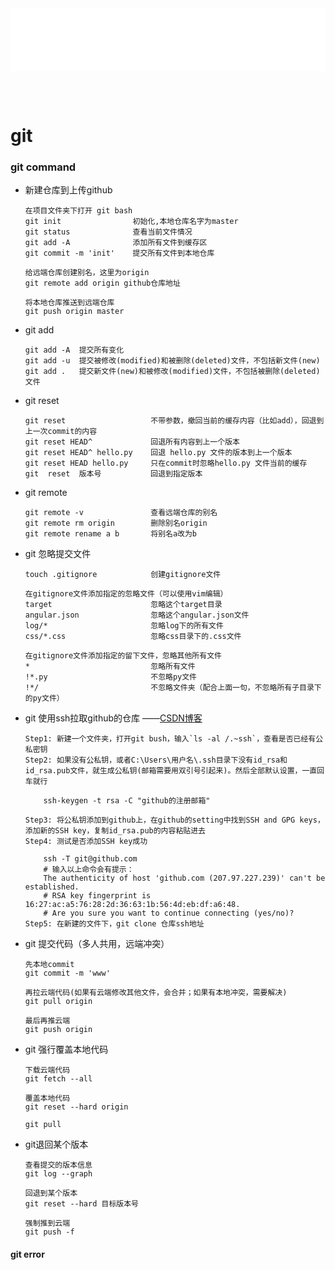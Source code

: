 <iframe id='head' align="center" width="100%" height="100" src="others_show.html"  frameborder="no" border="0" marginwidth="0" marginheight="px" scrolling="no" ></iframe>

<style>
    .iframe{margin:0 auto;}
</style>
<script src="https://code.jquery.com/jquery-3.1.1.min.js"></script>
<script>
    var oDiv = document.getElementById('head');
    oDiv.style.position = 'fixed'; oDiv.style.top = '0px'; oDiv.style.left = '0px'; oDiv.style.backgroundColor = 'rgba(255,255,255,0)';
    document.querySelector("body > div > h1 > a").innerHTML=''
    document.title="others/git";
</script>
<br><br>
<!-- ___________________________________________ -->
<!-- ___________________________________________ -->



# git

### git command


* 新建仓库到上传github
    ```git
    在项目文件夹下打开 git bash
    git init                初始化,本地仓库名字为master
    git status              查看当前文件情况
    git add -A              添加所有文件到缓存区
    git commit -m 'init'    提交所有文件到本地仓库

    给远端仓库创建别名，这里为origin
    git remote add origin github仓库地址
    
    将本地仓库推送到远端仓库
    git push origin master

    ```

* git add
    ```git
    git add -A  提交所有变化
    git add -u  提交被修改(modified)和被删除(deleted)文件，不包括新文件(new)
    git add .   提交新文件(new)和被修改(modified)文件，不包括被删除(deleted)文件
    ```

* git reset
    ```git
    git reset                   不带参数，撤回当前的缓存内容（比如add），回退到上一次commit的内容
    git reset HEAD^             回退所有内容到上一个版本  
    git reset HEAD^ hello.py    回退 hello.py 文件的版本到上一个版本
    git reset HEAD hello.py     只在commit时忽略hello.py 文件当前的缓存  
    git  reset  版本号           回退到指定版本
    ```

* git remote
    ```git
    git remote -v               查看远端仓库的别名
    git remote rm origin        删除别名origin
    git remote rename a b       将别名a改为b
    ```

* git 忽略提交文件
    ```git
    touch .gitignore            创建gitignore文件
        
    在gitignore文件添加指定的忽略文件（可以使用vim编辑）
    target                      忽略这个target目录
    angular.json                忽略这个angular.json文件
    log/*                       忽略log下的所有文件
    css/*.css                   忽略css目录下的.css文件

    在gitignore文件添加指定的留下文件，忽略其他所有文件
    *                           忽略所有文件
    !*.py                       不忽略py文件
    !*/                         不忽略文件夹（配合上面一句，不忽略所有子目录下的py文件）
    ```

* git 使用ssh拉取github的仓库 ——[CSDN博客](https://blog.csdn.net/felicity294250051/article/details/53606158)
    ```git
    Step1: 新建一个文件夹，打开git bush，输入`ls -al /.~ssh`，查看是否已经有公私密钥
    Step2: 如果没有公私钥，或者C:\Users\用户名\.ssh目录下没有id_rsa和id_rsa.pub文件，就生成公私钥(邮箱需要用双引号引起来)。然后全部默认设置，一直回车就行
        
        ssh-keygen -t rsa -C "github的注册邮箱"

    Step3: 将公私钥添加到github上，在github的setting中找到SSH and GPG keys，添加新的SSH key，复制id_rsa.pub的内容粘贴进去
    Step4: 测试是否添加SSH key成功
        
        ssh -T git@github.com
        # 输入以上命令会有提示：
        The authenticity of host 'github.com (207.97.227.239)' can't be established.
        # RSA key fingerprint is 16:27:ac:a5:76:28:2d:36:63:1b:56:4d:eb:df:a6:48.
        # Are you sure you want to continue connecting (yes/no)?
    Step5: 在新建的文件下，git clone 仓库ssh地址
     ```

* git 提交代码（多人共用，远端冲突）
    ```git
    先本地commit
    git commit -m 'www'

    再拉云端代码(如果有云端修改其他文件，会合并；如果有本地冲突，需要解决)
    git pull origin

    最后再推云端
    git push origin
    ```

* git 强行覆盖本地代码
    ```git
    下载云端代码
    git fetch --all

    覆盖本地代码
    git reset --hard origin

    git pull
    ```

* git退回某个版本
    ```git
    查看提交的版本信息
    git log --graph

    回退到某个版本               
    git reset --hard 目标版本号

    强制推到云端
    git push -f     
    ```
     
#### git error

